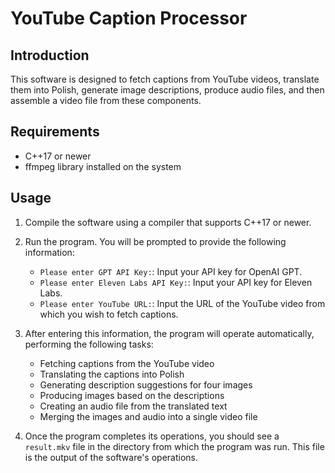# YouTube Caption Processor

## Introduction

This software is designed to fetch captions from YouTube videos, translate them into Polish, generate image descriptions, produce audio files, and then assemble a video file from these components.

## Requirements

- C++17 or newer
- ffmpeg library installed on the system

## Usage

1. Compile the software using a compiler that supports C++17 or newer.

2. Run the program. You will be prompted to provide the following information:

   - `Please enter GPT API Key:`: Input your API key for OpenAI GPT.
   - `Please enter Eleven Labs API Key:`: Input your API key for Eleven Labs.
   - `Please enter YouTube URL:`: Input the URL of the YouTube video from which you wish to fetch captions.

3. After entering this information, the program will operate automatically, performing the following tasks:

   - Fetching captions from the YouTube video
   - Translating the captions into Polish
   - Generating description suggestions for four images
   - Producing images based on the descriptions
   - Creating an audio file from the translated text
   - Merging the images and audio into a single video file

4. Once the program completes its operations, you should see a `result.mkv` file in the directory from which the program was run. This file is the output of the software's operations.

